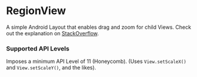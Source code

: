 # RegionView
A simple Android Layout that enables drag and zoom for child Views. Check out the explanation on [StackOverflow](https://stackoverflow.com/questions/9398057/android-move-a-view-on-touch-move-action-move/45241868#45241868).

### Supported API Levels
Imposes a minimum API Level of 11 (Honeycomb). (Uses `View.setScaleX()` and `View.setScaleY()`, and the likes).
